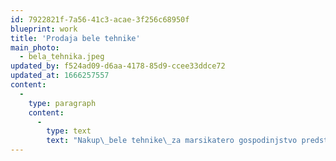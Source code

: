 ```yaml
---
id: 7922821f-7a56-41c3-acae-3f256c68950f
blueprint: work
title: 'Prodaja bele tehnike'
main_photo:
  - bela_tehnika.jpeg
updated_by: f524ad09-d6aa-4178-85d9-ccee33ddce72
updated_at: 1666257557
content:
  -
    type: paragraph
    content:
      -
        type: text
        text: "Nakup\_bele tehnike\_za marsikatero gospodinjstvo predstavlja velik zalogaj. Zato ti priporočamo, da se pred nakupom\_bele tehnike\_dobro pozanimaš. Mi smo pravi naslov."
---
```

